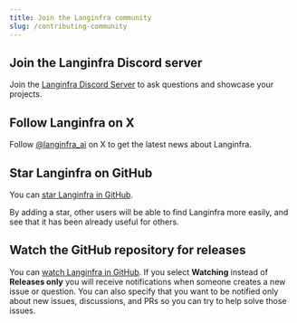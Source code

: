 ```yaml
---
title: Join the Langinfra community
slug: /contributing-community
---
```




## Join the Langinfra Discord server

Join the [Langinfra Discord Server](https://discord.gg/EqksyE2EX9) to ask questions and showcase your projects.

## Follow Langinfra on X

Follow [@langinfra_ai](https://twitter.com/langinfra_ai) on X to get the latest news about Langinfra.

## Star Langinfra on GitHub

You can [star Langinfra in GitHub](https://github.com/langinfra-ai/langinfra).

By adding a star, other users will be able to find Langinfra more easily, and see that it has been already useful for others.

## Watch the GitHub repository for releases

You can [watch Langinfra in GitHub](https://github.com/langinfra-ai/langinfra). If you select **Watching** instead of **Releases only** you will receive notifications when someone creates a new issue or question. You can also specify that you want to be notified only about new issues, discussions, and PRs so you can try to help solve those issues.

